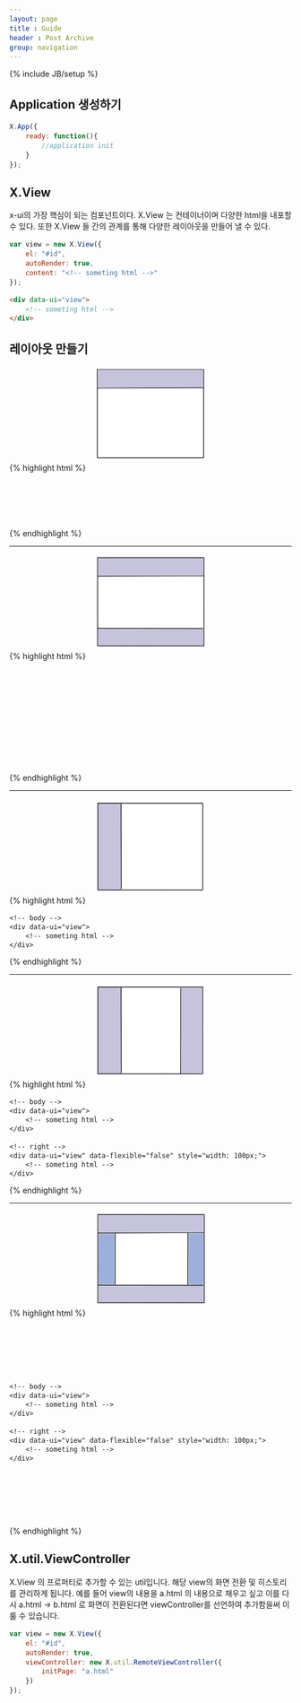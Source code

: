 ```yaml
---
layout: page
title : Guide
header : Post Archive
group: navigation
---
```

{% include JB/setup %}


## Application 생성하기
```javascript
X.App({
	ready: function(){
		//application init
	}
});
```


## X.View
x-ui의 가장 핵심이 되는 컴포넌트이다. X.View 는 컨테이너이며 다양한 html을 내포할 수 있다. 또한 X.View 들 간의 관계를 통해 다양한 레이아웃을 만들어 낼 수 있다.
```javascript
var view = new X.View({
	el: "#id",
	autoRender: true,
	content: "<!-- someting html -->"
});
```

```html
<div data-ui="view">
	<!-- someting html -->
</div>
```

## 레이아웃 만들기
<div class="row">
	<div class="col-md-4" style="text-align: center;">
		<img src="./images/layout01.png" width="200" height="170"/>
	</div>
	<div class="col-md-8">
		{% highlight html %}
<!-- header -->
<div data-ui="view" data-flexible="false" style="height: 100px;">
	<!-- someting html -->
</div>

<!-- body -->
<div data-ui="view">
	<!-- someting html -->
</div>	
		{% endhighlight %}
	</div>
</div>
<hr />
<div class="row">
	<div class="col-md-4" style="text-align: center;">
		<img src="./images/layout02.png" width="200" height="170"/>
	</div>
	<div class="col-md-8">
		{% highlight html %}
<!-- header -->
<div data-ui="view" data-flexible="false" style="height: 100px;">
	<!-- someting html -->
</div>

<!-- body -->
<div data-ui="view">
	<!-- someting html -->
</div>

<!-- footer -->
<div data-ui="view" data-flexible="false" style="height: 100px;">
	<!-- someting html -->
</div>
		{% endhighlight %}
	</div>
</div>
<hr />
<div class="row">
	<div class="col-md-4" style="text-align: center;">
		<img src="./images/layout03.png" width="200" height="170"/>
	</div>
	<div class="col-md-8">
		{% highlight html %}
<div data-ui="view" data-layout="x">
	<!-- left -->
	<div data-ui="view" data-flexible="false" style="width: 100px;">
		<!-- someting html -->
	</div>

	<!-- body -->
	<div data-ui="view">
		<!-- someting html -->
	</div>
</div>
		{% endhighlight %}
	</div>
</div>
<hr />
<div class="row">
	<div class="col-md-4" style="text-align: center;">
		<img src="./images/layout04.png" width="200" height="170"/>
	</div>
	<div class="col-md-8">
		{% highlight html %}
<div data-ui="view" data-layout="x">
	<!-- left -->
	<div data-ui="view" data-flexible="false" style="width: 100px;">
		<!-- someting html -->
	</div>

	<!-- body -->
	<div data-ui="view">
		<!-- someting html -->
	</div>

	<!-- right -->
	<div data-ui="view" data-flexible="false" style="width: 100px;">
		<!-- someting html -->
	</div>
</div>
		{% endhighlight %}
	</div>
</div>
<hr />
<div class="row">
	<div class="col-md-4" style="text-align: center;">
		<img src="./images/layout05.png" width="200" height="170"/>
	</div>
	<div class="col-md-8">
		{% highlight html %}
<!-- header -->
<div data-ui="view" data-flexible="false" style="height: 100px;">
	<!-- someting html -->
</div>

<div data-ui="view" data-layout="x">
	<!-- left -->
	<div data-ui="view" data-flexible="false" style="width: 100px;">
		<!-- someting html -->
	</div>

	<!-- body -->
	<div data-ui="view">
		<!-- someting html -->
	</div>

	<!-- right -->
	<div data-ui="view" data-flexible="false" style="width: 100px;">
		<!-- someting html -->
	</div>
</div>

<!-- footer -->
<div data-ui="view" data-flexible="false" style="height: 100px;">
	<!-- someting html -->
</div>
		{% endhighlight %}
	</div>
</div>

## X.util.ViewController
X.View 의 프로퍼티로 추가할 수 있는 util입니다. 해당 view의 화면 전환 및 히스토리를 관리하게 됩니다. 예를 들어 view의 내용을 a.html 의 내용으로 채우고 싶고 이를 다시 a.html -> b.html 로 화면이 전환된다면 viewController를 선언하여 추가함을써 이룰 수 있습니다.

```javascript
var view = new X.View({
	el: "#id",
	autoRender: true,
	viewController: new X.util.RemoteViewController({
		initPage: "a.html"
	})
});
```

